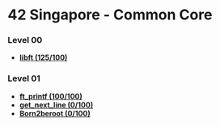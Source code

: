 # 42 Singapore - Common Core
### Level 00
- [**libft (125/100)**](https://github.com/jellytusmaximus/core/tree/main/00_libft)

### Level 01
- [**ft_printf (100/100)**](https://github.com/jellytusmaximus/core/tree/main/01_ft_printf)
- [**get_next_line (0/100)**](https://github.com/jellytusmaximus/core/tree/main/01_get_next_line)
- [**Born2beroot (0/100)**](https://github.com/jellytusmaximus/core/tree/main/01_born2beroot)
